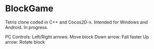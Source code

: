 # BlockGame
Tetris clone coded in C++ and Cocos2D-x. Intended for Windows and Android.
In progress.

PC Controls: 
Left/Right arrows: Move block
Down arrow: Fall faster
Up arrow: Rotate block

